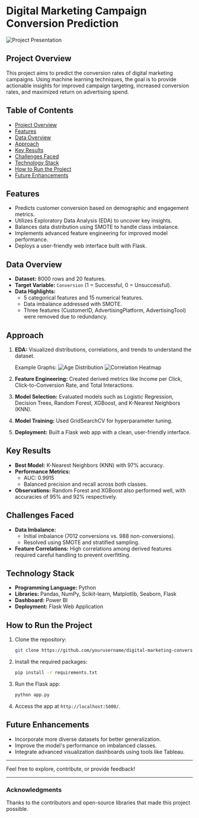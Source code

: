 # Digital Marketing Campaign Conversion Prediction

![Project Presentation](assets/project_presentation.png)

## Project Overview
This project aims to predict the conversion rates of digital marketing campaigns. Using machine learning techniques, the goal is to provide actionable insights for improved campaign targeting, increased conversion rates, and maximized return on advertising spend.

## Table of Contents
- [Project Overview](#project-overview)
- [Features](#features)
- [Data Overview](#data-overview)
- [Approach](#approach)
- [Key Results](#key-results)
- [Challenges Faced](#challenges-faced)
- [Technology Stack](#technology-stack)
- [How to Run the Project](#how-to-run-the-project)
- [Future Enhancements](#future-enhancements)

## Features
- Predicts customer conversion based on demographic and engagement metrics.
- Utilizes Exploratory Data Analysis (EDA) to uncover key insights.
- Balances data distribution using SMOTE to handle class imbalance.
- Implements advanced feature engineering for improved model performance.
- Deploys a user-friendly web interface built with Flask.

## Data Overview
- **Dataset:** 8000 rows and 20 features.
- **Target Variable:** `Conversion` (1 = Successful, 0 = Unsuccessful).
- **Data Highlights:**
  - 5 categorical features and 15 numerical features.
  - Data imbalance addressed with SMOTE.
  - Three features (CustomerID, AdvertisingPlatform, AdvertisingTool) were removed due to redundancy.

## Approach
1. **EDA:** Visualized distributions, correlations, and trends to understand the dataset.

   Example Graphs:
   ![Age Distribution](assets/eda_age_distribution.png)
   ![Correlation Heatmap](assets/eda_correlation_heatmap.png)

2. **Feature Engineering:** Created derived metrics like Income per Click, Click-to-Conversion Rate, and Total Interactions.
3. **Model Selection:** Evaluated models such as Logistic Regression, Decision Trees, Random Forest, XGBoost, and K-Nearest Neighbors (KNN).
4. **Model Training:** Used GridSearchCV for hyperparameter tuning.
5. **Deployment:** Built a Flask web app with a clean, user-friendly interface.

## Key Results
- **Best Model:** K-Nearest Neighbors (KNN) with 97% accuracy.
- **Performance Metrics:**
  - AUC: 0.9915
  - Balanced precision and recall across both classes.
- **Observations:** Random Forest and XGBoost also performed well, with accuracies of 95% and 92% respectively.

## Challenges Faced
- **Data Imbalance:**
  - Initial imbalance (7012 conversions vs. 988 non-conversions).
  - Resolved using SMOTE and stratified sampling.
- **Feature Correlations:** High correlations among derived features required careful handling to prevent overfitting.

## Technology Stack
- **Programming Language:** Python
- **Libraries:** Pandas, NumPy, Scikit-learn, Matplotlib, Seaborn, Flask
- **Dashboard:** Power BI
- **Deployment:** Flask Web Application

## How to Run the Project
1. Clone the repository:
   ```bash
   git clone https://github.com/yourusername/digital-marketing-conversion-prediction.git
   ```
2. Install the required packages:
   ```bash
   pip install -r requirements.txt
   ```
3. Run the Flask app:
   ```bash
   python app.py
   ```
4. Access the app at `http://localhost:5000/`.

## Future Enhancements
- Incorporate more diverse datasets for better generalization.
- Improve the model's performance on imbalanced classes.
- Integrate advanced visualization dashboards using tools like Tableau.

---
Feel free to explore, contribute, or provide feedback!

---
### Acknowledgments
Thanks to the contributors and open-source libraries that made this project possible.
